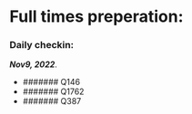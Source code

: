 # Full times preperation: 

### Daily checkin:  

***Nov9, 2022***.
 - ####### Q146 
 - ####### Q1762
 - ####### Q387 
